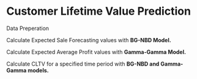 # Customer Lifetime Value Prediction

Data Preperation 

Calculate Expected Sale Forecasting values with **BG-NBD Model.** 

Calculate Expected Average Profit values with **Gamma-Gamma Model.**

Calculate CLTV for a specified time period with **BG-NBD and Gamma-Gamma models.** 

